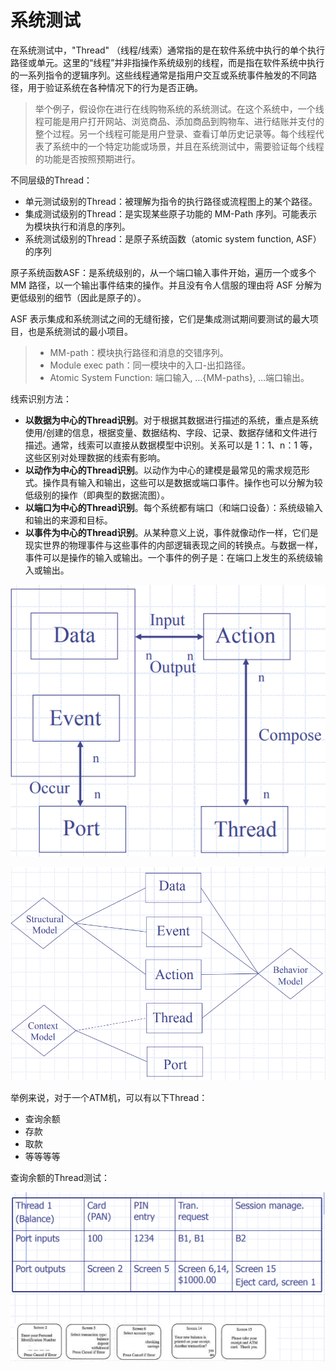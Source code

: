 # 系统测试

在系统测试中，"Thread" （线程/线索）通常指的是在软件系统中执行的单个执行路径或单元。这里的“线程”并非指操作系统级别的线程，而是指在软件系统中执行的一系列指令的逻辑序列。这些线程通常是指用户交互或系统事件触发的不同路径，用于验证系统在各种情况下的行为是否正确。

> 举个例子，假设你在进行在线购物系统的系统测试。在这个系统中，一个线程可能是用户打开网站、浏览商品、添加商品到购物车、进行结账并支付的整个过程。另一个线程可能是用户登录、查看订单历史记录等。每个线程代表了系统中的一个特定功能或场景，并且在系统测试中，需要验证每个线程的功能是否按照预期进行。

不同层级的Thread：

- 单元测试级别的Thread：被理解为指令的执行路径或流程图上的某个路径。
- 集成测试级别的Thread：是实现某些原子功能的 MM-Path 序列。可能表示为模块执行和消息的序列。
- 系统测试级别的Thread：是原子系统函数（atomic system function, ASF）的序列

原子系统函数ASF：是系统级别的，从一个端口输入事件开始，遍历一个或多个 MM 路径，以一个输出事件结束的操作。并且没有令人信服的理由将 ASF 分解为更低级别的细节（因此是原子的）。

ASF 表示集成和系统测试之间的无缝衔接，它们是集成测试期间要测试的最大项目，也是系统测试的最小项目。

> - MM-path：模块执行路径和消息的交错序列。
> - Module exec path：同一模块中的入口-出扣路径。
> - Atomic System Function: 端口输入, …{MM-paths}, …端口输出。

线索识别方法：

- **以数据为中心的Thread识别**。对于根据其数据进行描述的系统，重点是系统使用/创建的信息，根据变量、数据结构、字段、记录、数据存储和文件进行描述。通常，线索可以直接从数据模型中识别。关系可以是 1：1、n：1 等，这些区别对处理数据的线索有影响。
- **以动作为中心的Thread识别**。以动作为中心的建模是最常见的需求规范形式。操作具有输入和输出，这些可以是数据或端口事件。操作也可以分解为较低级别的操作（即典型的数据流图）。
- **以端口为中心的Thread识别**。每个系统都有端口（和端口设备）：系统级输入和输出的来源和目标。
- **以事件为中心的Thread识别**。从某种意义上说，事件就像动作一样，它们是现实世界的物理事件与这些事件的内部逻辑表现之间的转换点。与数据一样，事件可以是操作的输入或输出。一个事件的例子是：在端口上发生的系统级输入或输出。

![](./img/rabc.png)

![](./img/mbc.png)

举例来说，对于一个ATM机，可以有以下Thread：

- 查询余额
- 存款
- 取款
- 等等等等

查询余额的Thread测试：

![](./img/bit.png)